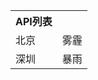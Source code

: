 <table class="table table-bordered table-striped table-condensed">
<tr>
<th>API列表</th>
<th></th>
</tr>
    <tr>
        <td>北京</td>
	<td>雾霾</td>
    </tr>
    <tr>
        <td>深圳</td>
	<td>暴雨</td>
    </tr>
</table>